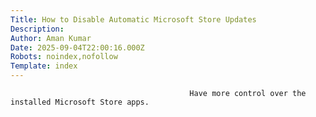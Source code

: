 ```yaml
---
Title: How to Disable Automatic Microsoft Store Updates
Description: 
Author: Aman Kumar
Date: 2025-09-04T22:00:16.000Z
Robots: noindex,nofollow
Template: index
---
```


                                            Have more control over the installed Microsoft Store apps.
                                        